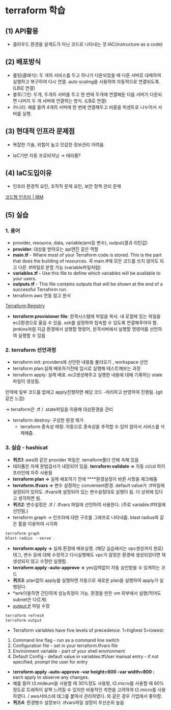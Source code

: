 # terraform 학습
## (1) API활용

- 클라우드 환경을 설계도가 아닌 코드로 나타내는 것 IAC(instructure as a code)

## (2) 배포방식

- 롤링(클래식): 두 개의 서비스를 두고 하나가 다운되었을 때 다른 서버로 대체하여 실행하고 복구하여 다시 연결. auto scaling을 사용하여 자동적으로 연결되도록. (LB로 연결)
- 블루/그린: 두개, 두개의 서버를 두고 한 번에 두개에 연결해둔 다음 서버가 다운되면 나머지 두 개 서버에 연결하는 방식. (LB로 연결)
- 카나리: 예를 들어 4개의 서버에 한 번에 연결해두고 비중을 퍼센트로 나누어서 서버를 실행.

## (3) 현대적 인프라 문제점

- 복잡한 기술, 위험이 높고 민감한 정보관리 어려움

- IaC기반 자동 프로비저닝 → 테라폼?

## (4) IaC도입이유

- 인프라 환경적 요인, 조직적 문제 요인, 보안 정책 관리 문제

[코드형 인프라 | IBM](https://www.ibm.com/kr-ko/topics/infrastructure-as-code)

## (5) 실습

### 1. 용어

- provider, resource, data, variable(ami등 변수), output(결과 리턴값)
- **provider**: 대상을 받아오는 api엔진 같은 역할
- **main.tf** - Where most of your Terraform code is stored. This is the part that does the building of resources. 꼭 main.tf에 모든 코드를 쓰지 않아도 되고 다른 .tf파일로 분할 가능 (variable파일처럼)
- **variables.tf -** Use this file to define which variables will be available to your users.
- **outputs.tf** - This file contains outputs that will be shown at the end of a successful Terraform run.
- terraform aws 연동 참고 문서

[Terraform Registry](https://registry.terraform.io/providers/hashicorp/aws/latest/docs)

- **terraform provisioner file**: 원격시스템에 파일을 복사. 내 로컬에 있는 파일을 ec2환경으로 옮길 수 있음. ssh를 설정하여 접속할 수 있도록 연결해주어야 함. jenkins처럼 지금 환경에서 실행할 명령어, 원격서버에서 실행할 명령어를 선언하여 실행할 수 있음

### 2. terraform 선언과정

- terraform init: providers에 선언한 내용들 불러오기 , workspace 선언
- terraform plan:실제 배포하기전에 임시로 실행해 테스트해보는 과정
- terraform apply: 실제 배포. ec2생성해주고 실행한 내용에 대해 기록하는 state파일이 생성됨.

만약에 일부 코드를 없애고 apply진행하면 해당 코드 -처리하고 반영하여 진행됨. (git같은 느낌)

→ terraform은 .tf / .state파일을 이용해 대상환경을 관리

- terraform destroy: 구성한 환경 제거
    - terraform 종속성 매핑: 자동으로 종속성을 추적할 수 있어 알아서 서비스를 삭제해줌.

### 3. 실습 - hashicat

- **퀴즈1**: aws와 같은 provider 파일은 .terraform폴더 안에 속해 있음
- 테라폼은 자체 문법검사가 내장되어 있음. **terraform validate →** 자동 ci/cd  파이프라인에 자주 사용됨
- **terraform plan →** 실제 배포하기 전에 ****환경설정이 바뀐 사항을 체크해줌
- **terraform.tfvars →** 변수 설정하는 convenient환경. default value가 .tf파일에 설정되어 있어도 .tfvars에 설정되어 있는 변수설정대로 실행이 됨. 더 상위에 있다고 생각하면 됨.
- **퀴즈2**: 변수설정은 .tf / .tfvars 파일에 선언하여 사용한다. (주로 variable.tf파일에 선언됨.)
- terraform graph → 인프라에 대한 구조를 그래프로 나타내줌. blast radius와 같은 툴을 이용하여 시각화

```java
terraform graph
blast-radius --serve .
```

- **terraform apply →** 실제 환경에 배포실행. (해당 실습에서는 vpc생성까지 완료) 태그, 변수 등에 대해 수정하고 다시실행해도 vpc가 알맞은 환경에 생성되었다면 재생성되지 않고 수정만 실행됨.
- **terraform apply -auto-approve →** yes입력없이 자동 승인받을 수 있게하는 코드
- **퀴즈3**: plan없이 apply를 실행하면 자동으로 새로운 plan을 실행하여 apply가 실행된다.
- *wrk이용하면 간단하게 성능측정이 가능. 환경을 만든 vm 외부에서 실행(적어도 subnet은 다르게)
- [output.tf](http://output.tf) 파일 수정

```bash
terraform refresh
terraform output
```

- Terraform variables have five levels of precedence. 1=highest 5=lowest:
1. Command line flag - run as a command line switch
2. Configuration file - set in your terraform.tfvars file
3. Environment variable - part of your shell environment
4. Default Config - default value in variables.tfUser manual entry - if not specified, prompt the user for entry
- t**erraform apply -auto-approve -var height=600 -var width=800 :** each apply to observe any changes.
- 예를 들어 t3.mideum을 사용할 때 30%정도 사용량, t2.micro를 사용할 때 60%정도로 트래픽이 살짝 느려질 수 있지만 비용적인 측면을 고려하여 t2.micro를 사용하였다. / aws서비스에 태그를 붙여서 관리하였다. 와 같은 경우 기업에서 좋아함.
- **퀴즈4**: 환경병수 설정보다 .tfvars파일 설정이 우선순위 높음
